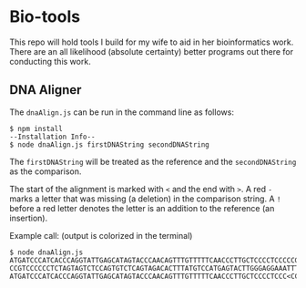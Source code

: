 # Bio-tools

This repo will hold tools I build for my wife to aid in her bioinformatics work. There are an all likelihood (absolute certainty) better programs out there for conducting this work.

## DNA Aligner

The `dnaAlign.js` can be run in the command line as follows:

```
$ npm install
--Installation Info--
$ node dnaAlign.js firstDNAString secondDNAString
```

The `firstDNAString` will be treated as the reference and the `secondDNAString` as the comparison.

The start of the alignment is marked with `<` and the end with `>`.
A red `-` marks a letter that was missing (a deletion) in the comparison string. A `!` before a red letter denotes the letter is an addition to the reference (an insertion).

Example call: (output is colorized in the terminal)

```
$ node dnaAlign.js ATGATCCCATCACCCAGGTATTGAGCATAGTACCCAACAGTTTGTTTTTCAACCCTTGCTCCCCTCCCCCGTCCCCCTCTAGTAGTCTCCAGTGTCTCAGTAGACACTTTATGTCCATGAGTACTTGGGAGGAAATTTATTGGTGTAGTCACACTGCCACCTCCCAAGGGGCCACTCCTGAGGTTATTAAAGGTATACAAACCTCTTCCCTATGAAAGTTTCCGCTAAAATGGAGTCC CCGTCCCCCCTCTAGTAGTCTCCAGTGTCTCAGTAGACACTTTATGTCCATGAGTACTTGGGAGGAAATTTATTGGTGTAGTCACACTGCCACCTCCCAAGGGGCCACTCCTGAGGTTATTAAAGGTATACAAACCTCTTCCCTATGAAAGTTTCCGC
ATGATCCCATCACCCAGGTATTGAGCATAGTACCCAACAGTTTGTTTTTCAACCCTTGCTCCCCTCCC<CCGTCCCCC!CTCTAGTAGTCTCCAGTGTCTCAGTAGACACTTTATGTCCATGAGTACTTGGGAGGAAATTTATTGGTGTAGTCACACTGCCACCTCCCAAGGGGCCACTCCTGAGGTTATTAAAGGTATACAAACCTCTTCCCTATGAAAGTTTCCGC>TAAAATGGAGTCC
```

